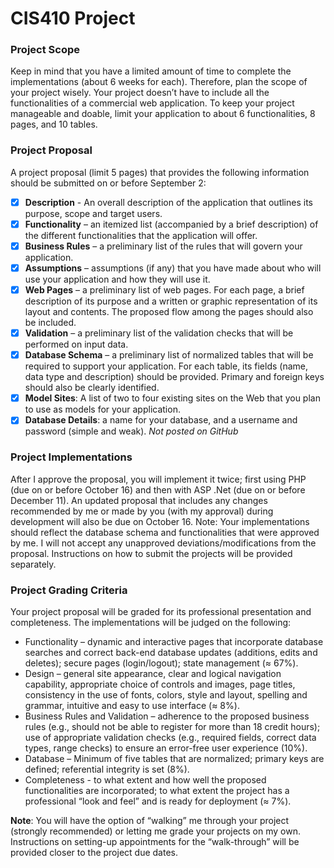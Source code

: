 # CIS410 Project

### Project Scope
Keep in mind that you have a limited amount of time to complete the implementations (about 6 weeks for each). Therefore, plan the scope of your project wisely. Your project doesn’t have to include all the functionalities of a commercial web application. To keep your project manageable and doable, limit your application to about 6 functionalities, 8 pages, and 10 tables.

### Project Proposal
A project proposal (limit 5 pages) that provides the following information should be submitted on or before September 2:
- [x]  __Description__ - An overall description of the application that outlines its purpose, scope and target users.
- [x]  __Functionality__ – an itemized list (accompanied by a brief description) of the different functionalities that the application will offer.
- [x]  __Business Rules__ – a preliminary list of the rules that will govern your application.
- [x]  __Assumptions__ – assumptions (if any) that you have made about who will use your application and how they will use it.
- [x]  __Web Pages__ – a preliminary list of web pages. For each page, a brief description of its purpose and a written or graphic representation of its layout and contents. The proposed flow among the pages should also be included.
- [x]  __Validation__ – a preliminary list of the validation checks that will be performed on input data.
- [x]  __Database Schema__ – a preliminary list of normalized tables that will be required to support your application. For each table, its fields (name, data type and description) should be provided. Primary and foreign keys should also be clearly identified.
- [x]  __Model Sites__: A list of two to four existing sites on the Web that you plan to use as models for your
application.
- [x]  __Database Details__: a name for your database, and a username and password (simple and weak). _Not posted on GitHub_

### Project Implementations
After I approve the proposal, you will implement it twice; first using PHP (due on or before October 16) and then with ASP .Net (due on or before December 11). An updated proposal that includes any changes recommended by me or made by you (with my approval) during development will also be due on October 16. Note: Your implementations should reflect the database schema and functionalities that were approved by me. I will not accept any unapproved deviations/modifications from the proposal. Instructions on how to submit the projects will be provided separately.

### Project Grading Criteria
Your project proposal will be graded for its professional presentation and completeness. The implementations will be judged on the following:
- Functionality – dynamic and interactive pages that incorporate database searches and correct back-end database updates (additions, edits and deletes); secure pages (login/logout); state management (≈ 67%).
- Design – general site appearance, clear and logical navigation capability, appropriate choice of controls and images, page titles, consistency in the use of fonts, colors, style and layout, spelling and grammar, intuitive and easy to use interface (≈ 8%).
- Business Rules and Validation – adherence to the proposed business rules (e.g., should not be able to register for more than 18 credit hours); use of appropriate validation checks (e.g., required fields, correct data types, range checks) to ensure an error-free user experience (10%).
- Database – Minimum of five tables that are normalized; primary keys are defined; referential integrity is set (8%).
- Completeness - to what extent and how well the proposed functionalities are incorporated; to what extent the project has a professional “look and feel” and is ready for deployment (≈ 7%).

__Note__: You will have the option of “walking” me through your project (strongly recommended) or letting me grade your projects on my own. Instructions on setting-up appointments for the “walk-through” will be provided closer to the project due dates.
